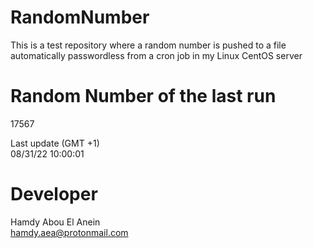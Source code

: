 # RandomNumber    
This is a test repository where a random number is pushed to a file automatically passwordless from a cron job in my Linux CentOS server    
# Random Number of the last run   
17567
      
Last update (GMT +1)    
08/31/22 10:00:01
# Developer    
Hamdy Abou El Anein   
hamdy.aea@protonmail.com
